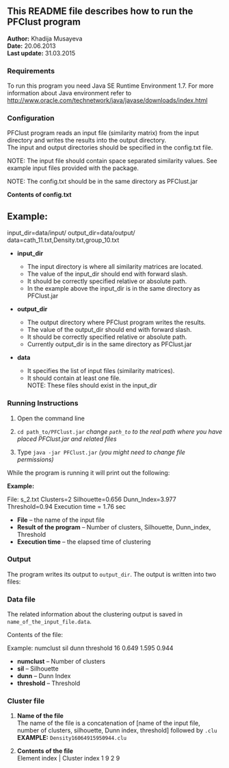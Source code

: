 ## This README file describes how to run the PFClust program
**Author:** Khadija Musayeva  
**Date:** 20.06.2013  
**Last update:** 31.03.2015  



### Requirements

To run this program you need Java SE Runtime Environment 1.7. For more information about Java environment refer to http://www.oracle.com/technetwork/java/javase/downloads/index.html

### Configuration  

PFClust program reads an input file (similarity matrix) from the input directory and writes the results into the output directory.  
The input and output directories should be specified in the config.txt file.

NOTE: The input file should contain space separated similarity values. See example input files provided with the package.

NOTE: The config.txt should be in the same directory as PFClust.jar

**Contents of config.txt**  
   
   **Example:**  
   ----------------------------------------------
   input_dir=data/input/
   output_dir=data/output/
   data=cath_11.txt,Density.txt,group_10.txt
   
   
- **input_dir**  
   - The input directory is where all similarity matrices are located.  
   - The value of the input_dir should end with forward slash.  
   - It should be correctly specified relative or absolute path.  
   - In the example above the input_dir is in the same directory as PFClust.jar

 - **output_dir**  
   - The output directory where PFClust program writes the results.  
   - The value of the output_dir should end with forward slash.  
   - It should be correctly specified relative or absolute path.  
   - Currently output_dir is in the same directory as PFClust.jar

- **data**  
   - It specifies the list of input files (similarity matrices).  
   - It should contain at least one file.  
   NOTE: These files should exist in the input_dir

### Running Instructions

1. Open the command line
2. ```cd path_to/PFClust.jar```
   _change `path_to` to the real path where you have placed PFClust.jar and related files_

3. Type ```java -jar PFClust.jar```
   _(you might need to change file permissions)_

While the program is running it will print out the following:

**Example:**  

File: s_2.txt
Clusters=2    Silhouette=0.656    Dunn_Index=3.977    Threshold=0.94
Execution time = 1.76 sec 

- **File** – the name of the input file  
- **Result of the program** – Number of clusters, Silhouette, Dunn_index, Threshold  
- **Execution time** – the elapsed time of clustering

### Output  
The program writes its output to ```output_dir```. The output is written into two files:

### Data file  

The related information about the clustering output is saved in ```name_of_the_input_file.data```.

Contents of the file:

Example: 
numclust    sil    dunn    threshold
16          0.649  1.595  0.944


- **numclust** – Number of clusters  
- **sil** – Silhouette  
- **dunn** – Dunn Index  
- **threshold** – Threshold  

### Cluster file  

1. **Name of the file**  
   The name of the file is a concatenation of [name of the input file, number of clusters, silhouette, Dunn index, threshold] followed by `.clu`  
   **EXAMPLE:** `Density16064915950944.clu`

2. **Contents of the file**  
   Element index | Cluster index
   1	  		         9
	2			         9

   
